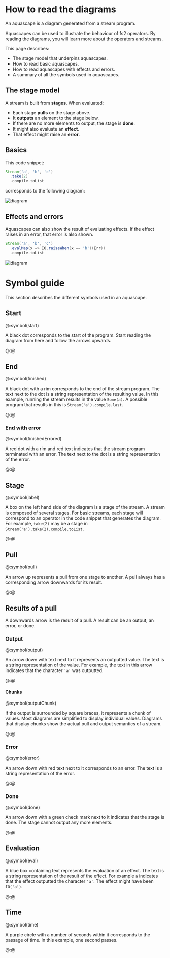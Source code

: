 # How to read the diagrams

An aquascape is a diagram generated from a stream program.

Aquascapes can be used to illustrate the behaviour of fs2 operators. By reading the diagrams, you will learn more about the operators and streams.

This page describes:

 - The stage model that underpins aquascapes.
 - How to read basic aquascapes.
 - How to read aquascapes with effects and errors.
 - A summary of all the symbols used in aquascapes.

## The stage model

A stream is built from **stages**. When evaluated:

 - Each stage **pulls** on the stage above.
 - It **outputs** an element to the stage below.
 - If there are no more elements to output, the stage is **done**.
 - It might also evaluate an **effect**.
 - That effect might raise an **error**.

## Basics

This code snippet:

```scala
Stream('a', 'b', 'c')
  .take(2)
  .compile.toList
```

corresponds to the following diagram:

![diagram](../basic-example.png)

## Effects and errors

Aquascapes can also show the result of evaluating effects. If the effect raises in an error, that error is also shown.

```scala
Stream('a', 'b', 'c')
  .evalMap(x => IO.raiseWhen(x == 'b')(Err))
  .compile.toList
```

![diagram](../error-example.png)


# Symbol guide

This section describes the different symbols used in an aquascape.

## Start

@:symbol(start)

A black dot corresponds to the start of the program. Start reading the diagram from here and follow the arrows upwards.

@:@

## End

@:symbol(finished)

A black dot with a rim corresponds to the end of the stream program. The text next to the dot is a string representation of the resulting value. In this example, running the stream results in the value `Some(a)`. A possible program that results in this is `Stream('a').compile.last`.

@:@

### End with error

@:symbol(finishedErrored)

A red dot with a rim and red text indicates that the stream program terminated with an error. The text next to the dot is a string representation of the error. 

@:@

## Stage

@:symbol(label)

A box on the left hand side of the diagram is a stage of the stream. A stream is composed of several stages. For basic streams, each stage will correspond to an operator in the code snippet that generates the diagram. For example, `take(2)` may be a stage in `Stream('a').take(2).compile.toList`.

@:@


## Pull

@:symbol(pull)

An arrow up represents a pull from one stage to another. A pull always has a corresponding arrow downwards for its result.

@:@

## Results of a pull

A downwards arrow is the result of a pull. A result can be an output, an error, or done.

### Output

@:symbol(output)

An arrow down with text next to it represents an outputted value. The text is a string representation of the value. For example, the text in this arrow indicates that the character `'a'` was outputted.

@:@

#### Chunks

@:symbol(outputChunk)

If the output is surrounded by square braces, it represents a chunk of values. Most diagrams are simplified to display individual values. Diagrams that display chunks show the actual pull and output semantics of a stream.

@:@


### Error

@:symbol(error)

An arrow down with red text next to it corresponds to an error. The text is a string representation of the error.

@:@

### Done

@:symbol(done)

An arrow down with a green check mark next to it indicates that the stage is done. The stage cannot output any more elements.

@:@

## Evaluation

@:symbol(eval)

A blue box containing text represents the evaluation of an effect. The text is a string representation of the result of the effect. For example `a` indicates that the effect outputted the character `'a'`. The effect might have been `IO('a')`.

@:@


## Time
@:symbol(time)

A purple circle with a number of seconds within it corresponds to the passage of time. In this example, one second passes.

@:@


